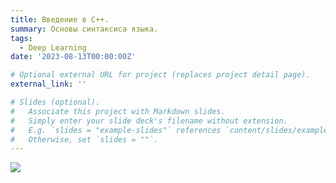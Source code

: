 ```yaml
---
title: Введение в C++.
summary: Основы синтаксиса языка.
tags:
  - Deep Learning
date: '2023-08-13T00:00:00Z'

# Optional external URL for project (replaces project detail page).
external_link: ''

# Slides (optional).
#   Associate this project with Markdown slides.
#   Simply enter your slide deck's filename without extension.
#   E.g. `slides = "example-slides"` references `content/slides/example-slides.md`.
#   Otherwise, set `slides = ""`.
---
```

![](example/featured.png)
